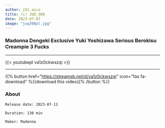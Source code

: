 ```yaml
---
author: j91.asia
title: (c) JUQ-308
date: 2023-07-07
image: "juq308pl.jpg"
---
```


### Madonna Dengeki Exclusive Yuki Yoshizawa Serious Berokisu Creampie 3 Fucks
___

{{< youtubepl va1z0ckwszqi >}}
___

{{% button href="https://streamsb.net/d/va1z0ckwszqi" icon="fas fa-download" %}}download this video{{% /button %}}
### About

`Release date: 2023-07-11`

`Duration: 130 min`

`Maker:	Madonna`
